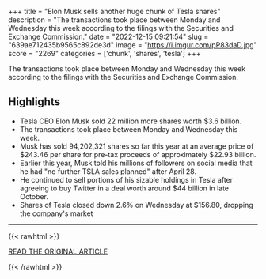 +++
title = "Elon Musk sells another huge chunk of Tesla shares"
description = "The transactions took place between Monday and Wednesday this week according to the filings with the Securities and Exchange Commission."
date = "2022-12-15 09:21:54"
slug = "639ae712435b9565c892de3d"
image = "https://i.imgur.com/pP83daD.jpg"
score = "2269"
categories = ['chunk', 'shares', 'tesla']
+++

The transactions took place between Monday and Wednesday this week according to the filings with the Securities and Exchange Commission.

## Highlights

- Tesla CEO Elon Musk sold 22 million more shares worth $3.6 billion.
- The transactions took place between Monday and Wednesday this week.
- Musk has sold 94,202,321 shares so far this year at an average price of $243.46 per share for pre-tax proceeds of approximately $22.93 billion.
- Earlier this year, Musk told his millions of followers on social media that he had "no further TSLA sales planned" after April 28.
- He continued to sell portions of his sizable holdings in Tesla after agreeing to buy Twitter in a deal worth around $44 billion in late October.
- Shares of Tesla closed down 2.6% on Wednesday at $156.80, dropping the company's market

---

{{< rawhtml >}}
  <p class="article-category">
    <a target="_blank" href="https://www.cnbc.com/2022/12/15/elon-musk-sells-another-huge-chunk-of-tesla-shares-.html">READ THE ORIGINAL ARTICLE</a>
  </p>
{{< /rawhtml >}}
